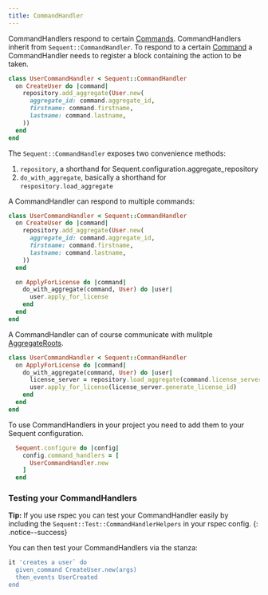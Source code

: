 ```yaml
---
title: CommandHandler
---
```


CommandHandlers respond to certain [Commands](command.html). CommandHandlers inherit from `Sequent::CommandHandler`.
To respond to a certain [Command](command.html) a CommandHandler needs to register a block containing the action to be taken.

```ruby
class UserCommandHandler < Sequent::CommandHandler
  on CreateUser do |command|
    repository.add_aggregate(User.new(
      aggregate_id: command.aggregate_id,
      firstname: command.firstname,
      lastname: command.lastname,
    ))
  end
end
```


The `Sequent::CommandHandler` exposes two convenience methods:

1. `repository`, a shorthand for Sequent.configuration.aggregate_repository
2. `do_with_aggregate`, basically a shorthand for `respository.load_aggregate`

A CommandHandler can respond to multiple commands:

```ruby
class UserCommandHandler < Sequent::CommandHandler
  on CreateUser do |command|
    repository.add_aggregate(User.new(
      aggregate_id: command.aggregate_id,
      firstname: command.firstname,
      lastname: command.lastname,
    ))
  end

  on ApplyForLicense do |command|
    do_with_aggregate(command, User) do |user|
      user.apply_for_license
    end
  end
end
```

A CommandHandler can of course communicate with mulitple [AggregateRoots](aggregate-root.html).

```ruby
class UserCommandHandler < Sequent::CommandHandler
  on ApplyForLicense do |command|
    do_with_aggregate(command, User) do |user|
      license_server = repository.load_aggregate(command.license_server_id, LicenseServer)
      user.apply_for_license(license_server.generate_license_id)
    end
  end
end
```

To use CommandHandlers in your project you need to add them to your Sequent configuration.

```ruby
  Sequent.configure do |config|
    config.command_handlers = [
      UserCommandHandler.new
    ]
  end
```

### Testing your CommandHandlers

**Tip:** If you use rspec you can test your CommandHandler easily by including the `Sequent::Test::CommandHandlerHelpers` in your rspec config.
{: .notice--success}

You can then test your CommandHandlers via the stanza:

```ruby
it 'creates a user` do
  given_command CreateUser.new(args)
  then_events UserCreated
end
```
